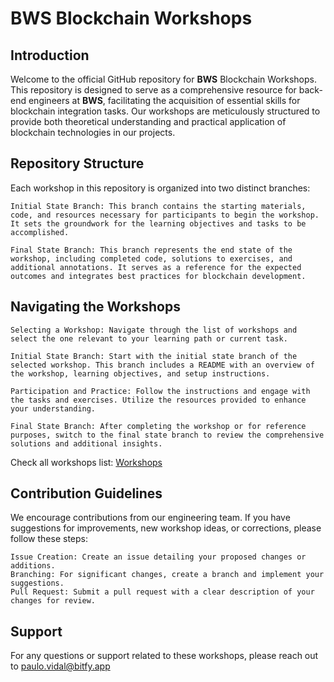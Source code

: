 # BWS Blockchain Workshops

## Introduction

Welcome to the official GitHub repository for **BWS** Blockchain Workshops. This repository is designed to serve as a comprehensive resource for back-end engineers at **BWS**, facilitating the acquisition of essential skills for blockchain integration tasks. Our workshops are meticulously structured to provide both theoretical understanding and practical application of blockchain technologies in our projects.

## Repository Structure

Each workshop in this repository is organized into two distinct branches:

    Initial State Branch: This branch contains the starting materials, code, and resources necessary for participants to begin the workshop. It sets the groundwork for the learning objectives and tasks to be accomplished.

    Final State Branch: This branch represents the end state of the workshop, including completed code, solutions to exercises, and additional annotations. It serves as a reference for the expected outcomes and integrates best practices for blockchain development.

## Navigating the Workshops

    Selecting a Workshop: Navigate through the list of workshops and select the one relevant to your learning path or current task.

    Initial State Branch: Start with the initial state branch of the selected workshop. This branch includes a README with an overview of the workshop, learning objectives, and setup instructions.

    Participation and Practice: Follow the instructions and engage with the tasks and exercises. Utilize the resources provided to enhance your understanding.

    Final State Branch: After completing the workshop or for reference purposes, switch to the final state branch to review the comprehensive solutions and additional insights.

Check all workshops list: [Workshops](https://github.com/vidalpaul/bws-workshops/blob/master/WORKSHOPS.md)

## Contribution Guidelines

We encourage contributions from our engineering team. If you have suggestions for improvements, new workshop ideas, or corrections, please follow these steps:

    Issue Creation: Create an issue detailing your proposed changes or additions.
    Branching: For significant changes, create a branch and implement your suggestions.
    Pull Request: Submit a pull request with a clear description of your changes for review.

## Support

For any questions or support related to these workshops, please reach out to paulo.vidal@bitfy.app

